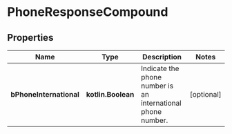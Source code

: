 
# PhoneResponseCompound

## Properties
| Name | Type | Description | Notes |
| ------------ | ------------- | ------------- | ------------- |
| **bPhoneInternational** | **kotlin.Boolean** | Indicate the phone number is an international phone number. |  [optional] |




